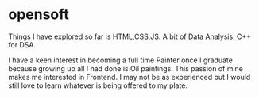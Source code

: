 # opensoft

Things I have explored so far is HTML,CSS,JS. A bit of Data Analysis, C++ for DSA.

I have a keen interest in becoming a full time Painter once I graduate because growing up all I had done is Oil paintings. This passion of mine makes me interested in Frontend. I may not be as experienced but I would still love to learn whatever is being offered to my plate.
